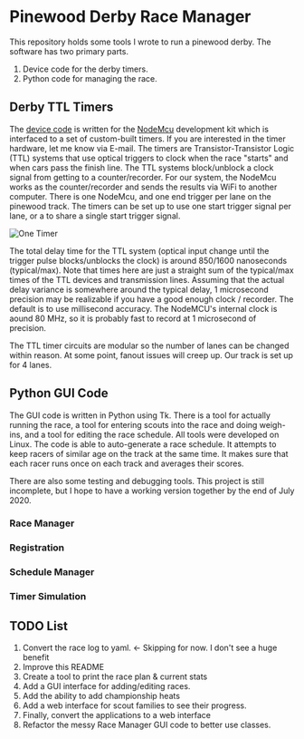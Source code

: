 # Pinewood Derby Race Manager

This repository holds some tools I wrote to run a pinewood derby. The software has two primary parts. 

1. Device code for the derby timers.
2. Python code for managing the race.

## Derby TTL Timers

The [device code](NodeMCU_Code/DerbyTimerNodeMCU/DerbyTimerNodeMCU.ino) is written for the [NodeMcu](https://www.nodemcu.com/index_en.html) development kit which is interfaced to a set of custom-built timers.
If you are interested in the timer hardware, let me know via E-mail. The timers are Transistor-Transistor Logic (TTL) systems that use optical triggers to clock when the race "starts" and when cars pass the finish line. The TTL systems block/unblock a clock signal from getting to a counter/recorder. For our system, the NodeMcu works as the counter/recorder and sends the results via WiFi to another computer. There is one NodeMcu, and one end trigger per lane on the pinewood track. The timers can be set up to use one start trigger signal per lane, or a to share a single start trigger signal.

![One Timer](DerbyTimer.gif)

The total delay time for the TTL system (optical input change until the trigger pulse blocks/unblocks the clock) is around 850/1600 nanoseconds (typical/max). Note that times here are just a straight sum of the typical/max times of the TTL devices and transmission lines. Assuming that the actual delay variance is somewhere around the typical delay, 1 microsecond precision may be realizable if you have a good enough clock / recorder. The default is to use millisecond accuracy. The NodeMCU's internal clock is aound 80 MHz, so it is probably fast to record at 1 microsecond of precision.

The TTL timer circuits are modular so the number of lanes can be changed within reason. At some point, fanout issues will creep up. Our track is set up for 4 lanes. 

 

## Python GUI Code

The GUI code is written in Python using Tk. There is a tool for actually running the race, a tool for entering scouts into the race and doing weigh-ins, and a tool for editing the race schedule. All tools were developed on Linux. The code is able to auto-generate a race schedule. It attempts to keep racers of similar age on the track at the same time. It makes sure that each racer runs once on each track and averages their scores. 

There are also some testing and debugging tools. This project is still incomplete, but I hope to have a working version together by the end of July 2020.

### Race Manager

### Registration

### Schedule Manager

### Timer Simulation

## TODO List

  1. Convert the race log to yaml. <- Skipping for now. I don't see a huge benefit
  2. Improve this README
  3. Create a tool to print the race plan & current stats
  5. Add a GUI interface for adding/editing races.
  6. Add the ability to add championship heats
  7. Add a web interface for scout families to see their progress.
  8. Finally, convert the applications to a web interface
  9. Refactor the messy Race Manager GUI code to better use classes.


